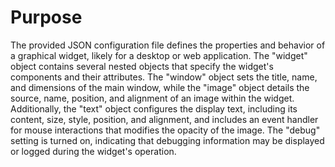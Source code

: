 # Purpose
The provided JSON configuration file defines the properties and behavior of a graphical widget, likely for a desktop or web application. The "widget" object contains several nested objects that specify the widget's components and their attributes. The "window" object sets the title, name, and dimensions of the main window, while the "image" object details the source, name, position, and alignment of an image within the widget. Additionally, the "text" object configures the display text, including its content, size, style, position, and alignment, and includes an event handler for mouse interactions that modifies the opacity of the image. The "debug" setting is turned on, indicating that debugging information may be displayed or logged during the widget's operation.
